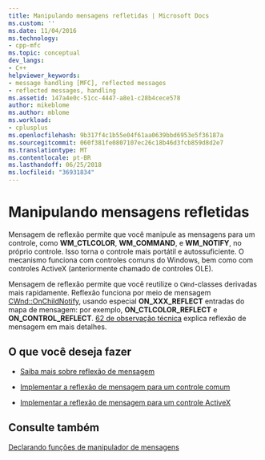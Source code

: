 ```yaml
---
title: Manipulando mensagens refletidas | Microsoft Docs
ms.custom: ''
ms.date: 11/04/2016
ms.technology:
- cpp-mfc
ms.topic: conceptual
dev_langs:
- C++
helpviewer_keywords:
- message handling [MFC], reflected messages
- reflected messages, handling
ms.assetid: 147a4e0c-51cc-4447-a8e1-c28b4cece578
author: mikeblome
ms.author: mblome
ms.workload:
- cplusplus
ms.openlocfilehash: 9b317f4c1b55e04f61aa0639bbd6953e5f36187a
ms.sourcegitcommit: 060f381fe0807107ec26c18b46d3fcb859d8d2e7
ms.translationtype: MT
ms.contentlocale: pt-BR
ms.lasthandoff: 06/25/2018
ms.locfileid: "36931834"
---
```

# <a name="handling-reflected-messages"></a>Manipulando mensagens refletidas
Mensagem de reflexão permite que você manipule as mensagens para um controle, como **WM_CTLCOLOR**, **WM_COMMAND**, e **WM_NOTIFY**, no próprio controle. Isso torna o controle mais portátil e autossuficiente. O mecanismo funciona com controles comuns do Windows, bem como com controles ActiveX (anteriormente chamado de controles OLE).  
  
 Mensagem de reflexão permite que você reutilize o `CWnd`-classes derivadas mais rapidamente. Reflexão funciona por meio de mensagem [CWnd::OnChildNotify](../mfc/reference/cwnd-class.md#onchildnotify), usando especial **ON_XXX_REFLECT** entradas do mapa de mensagem: por exemplo, **ON_CTLCOLOR_REFLECT** e **ON_CONTROL_REFLECT**. [62 de observação técnica](../mfc/tn062-message-reflection-for-windows-controls.md) explica reflexão de mensagem em mais detalhes.  
  
## <a name="what-do-you-want-to-do"></a>O que você deseja fazer  
  
-   [Saiba mais sobre reflexão de mensagem](../mfc/tn062-message-reflection-for-windows-controls.md)  
  
-   [Implementar a reflexão de mensagem para um controle comum](../mfc/tn062-message-reflection-for-windows-controls.md)  
  
-   [Implementar a reflexão de mensagem para um controle ActiveX](../mfc/mfc-activex-controls-subclassing-a-windows-control.md)  
  
## <a name="see-also"></a>Consulte também  
 [Declarando funções de manipulador de mensagens](../mfc/declaring-message-handler-functions.md)
